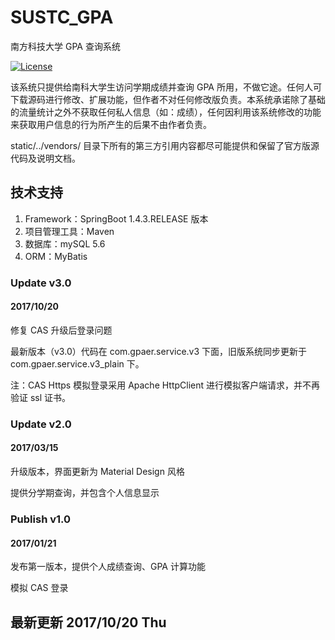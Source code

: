 # SUSTC_GPA
南方科技大学 GPA 查询系统

[![License](https://poser.pugx.org/Nexoi/SUSTC-GPA/license)](https://packagist.org/packages/Nexoi/SUSTC-GPA)

该系统只提供给南科大学生访问学期成绩并查询 GPA 所用，不做它途。任何人可下载源码进行修改、扩展功能，但作者不对任何修改版负责。本系统承诺除了基础的流量统计之外不获取任何私人信息（如：成绩），任何因利用该系统修改的功能来获取用户信息的行为所产生的后果不由作者负责。

static/../vendors/ 目录下所有的第三方引用内容都尽可能提供和保留了官方版源代码及说明文档。

## 技术支持
1. Framework：SpringBoot 1.4.3.RELEASE 版本
2. 项目管理工具：Maven
3. 数据库：mySQL 5.6
4. ORM：MyBatis

### Update v3.0
#### 2017/10/20 
修复 CAS 升级后登录问题

最新版本（v3.0）代码在 com.gpaer.service.v3 下面，旧版系统同步更新于 com.gpaer.service.v3_plain 下。

注：CAS Https 模拟登录采用 Apache HttpClient 进行模拟客户端请求，并不再验证 ssl 证书。

### Update v2.0
#### 2017/03/15
升级版本，界面更新为 Material Design 风格

提供分学期查询，并包含个人信息显示

### Publish v1.0
#### 2017/01/21
发布第一版本，提供个人成绩查询、GPA 计算功能

模拟 CAS 登录


## 最新更新 2017/10/20 Thu

